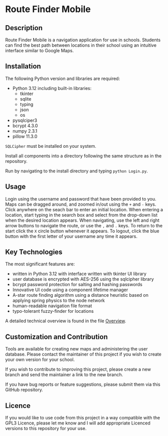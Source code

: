 # Route Finder Mobile

## Description

Route Finder Mobile is a navigation application for use in schools. Students can find the best path between locations in their school using an intuitive interface similar to Google Maps.

## Installation

The following Python version and libraries are required:
- Python 3.12 including built-in libraries: 
  - tkinter
  - sqlite 
  - typing 
  - json
  - os
- pysqlciper3
- bcrypt 4.3.0
- numpy 2.3.1
- pillow 11.3.0

`SQLCipher` must be installed on your system.

Install all components into a directory following the same structure as in the repository.

Run by navigating to the install directory and typing `python Login.py`.

## Usage

Login using the username and password that have been provided to you.
Maps can be dragged around, and zoomed in/out using the `+` and `-` keys.
Click anywhere on the seach bar to enter an initial location.
When entering a location, start typing in the search box and select from the drop-down list when the desired location appears.
When navigating, use the left and right arrow buttons to navigate the route, or use the `,` and `.` keys.
To return to the start click the `X` circle button whenever it appears.
To logout, click the blue button with the first letter of your username any time it appears.

## Key Technologies

The most significant features are:
- written in Python 3.12 with interface written with tkinter UI library
- user database is encrypted with AES-256 using the sqlcipher library
- bcrypt password protection for salting and hashing passwords
- Innovative UI code using a component lifetime manager
- A-star route finding algorithm using a distance heuristic based on applying spring physics to the node network
- human-readable navigation file format
- typo-tolerant fuzzy-finder for locations

A detailed technical overview is found in the file [Overview](Overview.md).

## Customization and Contribution

Tools are available for creating new maps and administering the user database. Please contact the maintainer of this project if you wish to create your own version for your school.

If you wish to contribute to improving this project, please create a new branch and send the maintainer a link to the new branch.

If you have bug reports or feature suggestions, please submit them via this GitHub repository.

## Licence

If you would like to use code from this project in a way compatible with the GPL3 Licence, please let me know and I will add appropriate Licenced versions to this repository for your use.
